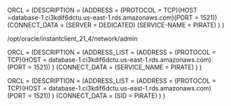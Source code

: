ORCL = 
 (DESCRIPTION =
  (ADDRESS = (PROTOCOL = TCP)(HOST =database-1.ci3kdif6dctu.us-east-1.rds.amazonaws.com)(PORT = 1521))
   (CONNECT_DATA = 
    (SERVER = DEDICATED)
    (SERVICE-NAME = PIRATE)
    )
    )


/opt/oracle/instantclient_21_4/network/admin


ORCL =
   (DESCRIPTION =
     (ADDRESS_LIST =
       (ADDRESS = (PROTOCOL = TCP)(HOST = database-1.ci3kdif6dctu.us-east-1.rds.amazonaws.com)(PORT = 1521))
     )
     (CONNECT_DATA =
       (SERVICE_NAME = PIRATE)
     )
   )

   ORCL =
   (DESCRIPTION =
     (ADDRESS_LIST =
       (ADDRESS = (PROTOCOL = TCP)(HOST = database-1.ci3kdif6dctu.us-east-1.rds.amazonaws.com)(PORT = 1521))
     )
     (CONNECT_DATA =
       (SID = PIRATE)
     )
   )
